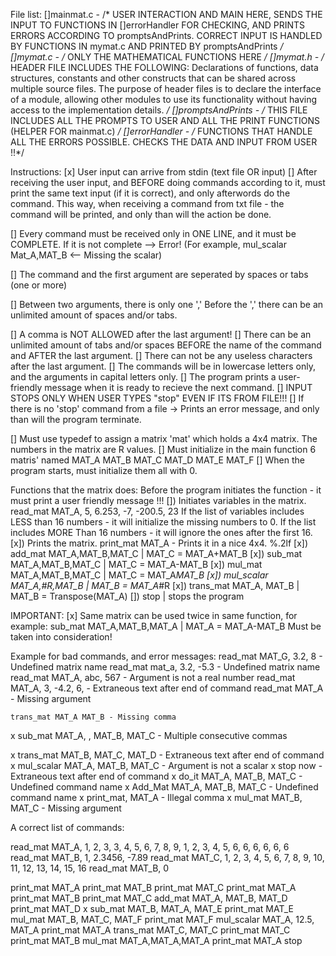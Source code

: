 File list:
    []mainmat.c - /* USER INTERACTION AND MAIN HERE, SENDS THE INPUT TO FUNCTIONS IN []errorHandler FOR CHECKING, AND PRINTS ERRORS ACCORDING TO promptsAndPrints. CORRECT INPUT IS HANDLED BY FUNCTIONS IN mymat.c 
                   AND PRINTED BY promptsAndPrints */
    []mymat.c - /* ONLY THE MATHEMATICAL FUNCTIONS HERE */
    []mymat.h - /* HEADER FILE INCLUDES THE FOLLOWING: 
                 Declarations of functions, data structures, constants and other constructs that can be shared across multiple source files. 
                 The purpose of header files is to declare the interface of a module, allowing other modules to use its functionality without having access to the implementation details. */
    []promptsAndPrints - /* THIS FILE INCLUDES ALL THE PROMPTS TO USER AND ALL THE PRINT FUNCTIONS (HELPER FOR mainmat.c) */
    []errorHandler - /* FUNCTIONS THAT HANDLE ALL THE ERRORS POSSIBLE. CHECKS THE DATA AND INPUT FROM USER !!*/


Instructions:
[x] User input can arrive from stdin (text file OR input)
[] After receiving the user input, and BEFORE doing commands according to it,
    must print the same text input (if it is correct), and only afterwords do the command.
    This way, when receiving a command from txt file - the command will be printed, and only than will the action be done.

[] Every command must be received only in ONE LINE, and it must be COMPLETE. If it is not complete --> Error! (For example, mul_scalar Mat_A,MAT_B <-- Missing the scalar)

[] The command and the first argument are seperated by spaces or tabs (one or more) 


[] Between two arguments, there is only one ',' Before the ',' there can be an unlimited amount of spaces and/or tabs.

[] A comma is NOT ALLOWED after the last argument!
[] There can be an unlimited amount of tabs and/or spaces BEFORE the name of the command and AFTER the last argument.
[] There can not be any useless characters after the last argument.
[] The commands will be in lowercase letters only, and the arguments in capital letters only.
[] The program prints a user-friendly message when it is ready to recieve the next command.
[] INPUT STOPS ONLY WHEN USER TYPES "stop" EVEN IF ITS FROM FILE!!!
[] If there is no 'stop' command from a file -> Prints an error message, and only than will the program terminate.




[] Must use typedef to assign a matrix 'mat' which holds a 4x4 matrix. The numbers in the matrix are R values.
[] Must initialize in the main function 6 matris' named MAT_A MAT_B MAT_C MAT_D MAT_E MAT_F
[] When the program starts, must initialize them all with 0.




Functions that the matrix does:
Before the program initiates the function - it must print a user friendly message !!!
[]) Initiates variables in the matrix. read_mat MAT_A, 5, 6.253, -7, -200.5, 23
    If the list of variables includes LESS than 16 numbers - it will initialize the missing numbers to 0.
    If the list includes MORE Than 16 numbers - it will ignore the ones after the first 16.
[x]) Prints the matrix. print_mat MAT_A - Prints it in a nice 4x4. %.2lf
[x]) add_mat MAT_A,MAT_B,MAT_C    |   MAT_C = MAT_A+MAT_B
[x]) sub_mat MAT_A,MAT_B,MAT_C    |   MAT_C = MAT_A-MAT_B
[x]) mul_mat MAT_A,MAT_B,MAT_C    |   MAT_C = MAT_A*MAT_B
[x]) mul_scalar MAT_A,#R,MAT_B    |   MAT_B = MAT_A*#R
[x]) trans_mat MAT_A, MAT_B       |   MAT_B = Transpose(MAT_A)
[]) stop                         |   stops the program


IMPORTANT:
    [x] Same matrix can be used twice in same function, for example: sub_mat MAT_A,MAT_B,MAT_A  | MAT_A = MAT_A-MAT_B
        Must be taken into consideration!


Example for bad commands, and error messages:
    read_mat MAT_G, 3.2, 8 - Undefined matrix name
    read_mat mat_a, 3.2, -5.3 - Undefined matrix name
    read_mat MAT_A, abc, 567 - Argument is not a real number
    read_mat MAT_A, 3, -4.2, 6, - Extraneous text after end of command
    read_mat MAT_A - Missing argument

    trans_mat MAT_A MAT_B - Missing comma
x   sub_mat MAT_A, , MAT_B, MAT_C - Multiple consecutive commas

x   trans_mat MAT_B, MAT_C, MAT_D  - Extraneous text after end of command
x   mul_scalar MAT_A, MAT_B, MAT_C - Argument is not a scalar
x   stop now - Extraneous text after end of command
x   do_it MAT_A, MAT_B, MAT_C - Undefined command name
x   Add_Mat MAT_A, MAT_B, MAT_C - Undefined command name
x   print_mat, MAT_A - Illegal comma
x   mul_mat MAT_B, MAT_C - Missing argument


A correct list of commands:

read_mat MAT_A, 1, 2, 3, 3, 4, 5, 6, 7, 8, 9, 1, 2, 3, 4, 5, 6, 6, 6, 6, 6, 6
read_mat MAT_B, 1, 2.3456, -7.89
read_mat MAT_C, 1, 2, 3, 4, 5, 6, 7, 8, 9, 10, 11, 12, 13, 14, 15, 16
read_mat MAT_B, 0


print_mat MAT_A
print_mat MAT_B
print_mat MAT_C
print_mat MAT_A
print_mat MAT_B
print_mat MAT_C
add_mat MAT_A, MAT_B, MAT_D
print_mat MAT_D
x sub_mat MAT_B, MAT_A, MAT_E
print_mat MAT_E
mul_mat MAT_B, MAT_C, MAT_F
print_mat MAT_F
mul_scalar MAT_A, 12.5, MAT_A
print_mat MAT_A
trans_mat MAT_C, MAT_C
print_mat MAT_C
print_mat MAT_B
mul_mat MAT_A,MAT_A,MAT_A
print_mat MAT_A
stop


